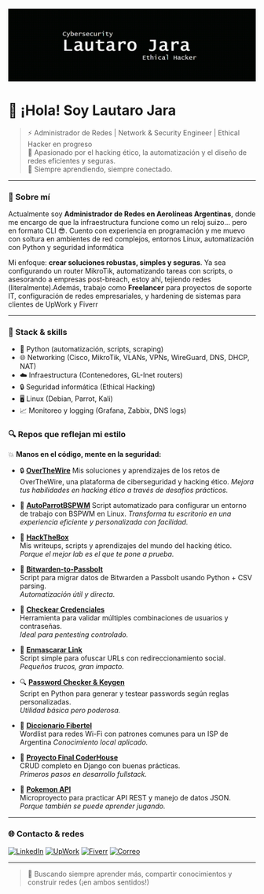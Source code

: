 ![Banner](/Banner.gif)

# 👋 ¡Hola! Soy Lautaro Jara

> ⚡ Administrador de Redes | Network & Security Engineer | Ethical Hacker en progreso  
> 🚀 Apasionado por el hacking ético, la automatización y el diseño de redes eficientes y seguras.  
> 🧠 Siempre aprendiendo, siempre conectado. 

---

### 💼 Sobre mí

Actualmente soy **Administrador de Redes en Aerolíneas Argentinas**, donde me encargo de que la infraestructura funcione como un reloj suizo... pero en formato CLI 😎. Cuento con experiencia en programación y me muevo con soltura en ambientes de red complejos, entornos Linux, automatización con Python y seguridad informática

Mi enfoque: **crear soluciones robustas, simples y seguras**. Ya sea configurando un router MikroTik, automatizando tareas con scripts, o asesorando a empresas post-breach, estoy ahí, tejiendo redes (literalmente).Además, trabajo como **Freelancer** para proyectos de soporte IT, configuración de redes empresariales, y hardening de sistemas para clientes de UpWork y Fiverr

---

### 🔧 Stack & skills

- 🐍 Python (automatización, scripts, scraping)
- 🌐 Networking (Cisco, MikroTik, VLANs, VPNs, WireGuard, DNS, DHCP, NAT)
- ☁️ Infraestructura (Contenedores, GL-Inet routers)
- 🔒 Seguridad informática (Ethical Hacking)
- 🖥️ Linux (Debian, Parrot, Kali)
- 📈 Monitoreo y logging (Grafana, Zabbix, DNS logs)

### 🔍 Repos que reflejan mi estilo

💥 **Manos en el código, mente en la seguridad:**

- 🔒 [**OverTheWire**](https://github.com/LJara92/OverTheWire)
  Mis soluciones y aprendizajes de los retos de OverTheWire, una plataforma de ciberseguridad y hacking ético.
  *Mejora tus habilidades en hacking ético a través de desafíos prácticos.*

- 🦜 [**AutoParrotBSPWM**](https://github.com/LJara92/AutoParrotBSPWM)
  Script automatizado para configurar un entorno de trabajo con BSPWM en Linux.
  *Transforma tu escritorio en una experiencia eficiente y personalizada con facilidad.*

- 🧠 [**HackTheBox**](https://github.com/LJara92/HackTheBox)  
  Mis writeups, scripts y aprendizajes del mundo del hacking ético.  
  *Porque el mejor lab es el que te pone a prueba.*

- 🔄 [**Bitwarden-to-Passbolt**](https://github.com/LJara92/Bitwarden-to-Passbolt)  
  Script para migrar datos de Bitwarden a Passbolt usando Python + CSV parsing.  
  *Automatización útil y directa.*

- 🔐 [**Checkear Credenciales**](https://github.com/LJara92/Checkear-credenciales)  
  Herramienta para validar múltiples combinaciones de usuarios y contraseñas.  
  *Ideal para pentesting controlado.*

- 🧪 [**Enmascarar Link**](https://github.com/LJara92/Enmascarar_Link)  
  Script simple para ofuscar URLs con redireccionamiento social.  
  *Pequeños trucos, gran impacto.*

- 🔍 [**Password Checker & Keygen**](https://github.com/LJara92/Password-check-keygen-)  
  Script en Python para generar y testear passwords según reglas personalizadas.  
  *Utilidad básica pero poderosa.*

- 🔎 [**Diccionario Fibertel**](https://github.com/LJara92/DiccionarioFibertel)  
  Wordlist para redes Wi-Fi con patrones comunes para un ISP de Argentina
  *Conocimiento local aplicado.*

- 🧬 [**Proyecto Final CoderHouse**](https://github.com/LJara92/CoderHouse_Proyecto_Final)  
  CRUD completo en Django con buenas prácticas.  
  *Primeros pasos en desarrollo fullstack.*

- 🧢 [**Pokemon API**](https://github.com/LJara92/Pokemon-API)  
  Microproyecto para practicar API REST y manejo de datos JSON.  
  *Porque también se puede aprender jugando.*

---

### 🌐 Contacto & redes

[![LinkedIn](https://img.shields.io/badge/-LinkedIn-0077B5?style=flat-square&logo=linkedin&logoColor=white)](https://www.linkedin.com/in/lautaro-jara)
[![UpWork](https://img.shields.io/badge/-UpWork-6fda44?style=flat-square&logo=upwork&logoColor=white)](https://www.upwork.com/freelancers/~017f300d86831fd3c2)
[![Fiverr](https://img.shields.io/badge/-Fiverr-1DBF73?style=flat-square&logo=fiverr&logoColor=white)](https://es.fiverr.com/s/7Yl6ZYy)
[![Correo](https://img.shields.io/badge/-Email-D14836?style=flat-square&logo=gmail&logoColor=white)](mailto:jara.lautaro@gmail.com)

---

> 🧠 Buscando siempre aprender más, compartir conocimientos y construir redes (¡en ambos sentidos!)

